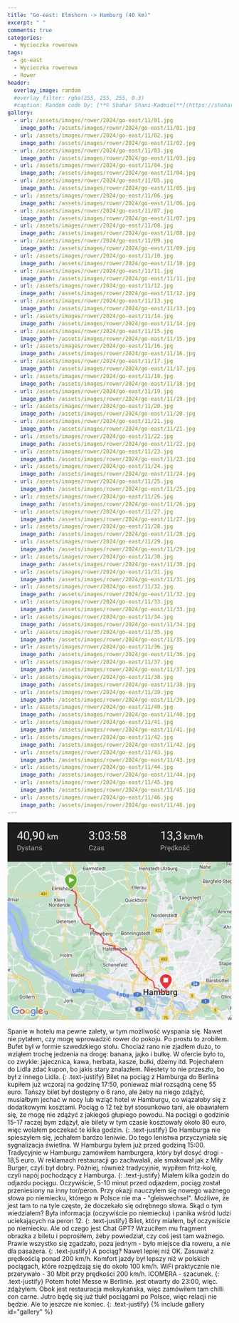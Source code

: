 ```yaml
---
title: "Go-east: Elmshorn -> Hamburg (40 km)"
excerpt: " "
comments: true
categories:
  - Wycieczka rowerowa
tags:
  - go-east
  - Wycieczka rowerowa
  - Rower
header:
  overlay_image: random
  #overlay_filter: rgba(255, 255, 255, 0.3)
  #caption: Random code by: [**© Shahar Shani-Kadmiel**](https://shaharkadmiel.github.io)"
gallery:
  - url: /assets/images/rower/2024/go-east/11/01.jpg
    image_path: /assets/images/rower/2024/go-east/11/01.jpg
  - url: /assets/images/rower/2024/go-east/11/02.jpg
    image_path: /assets/images/rower/2024/go-east/11/02.jpg
  - url: /assets/images/rower/2024/go-east/11/03.jpg
    image_path: /assets/images/rower/2024/go-east/11/03.jpg
  - url: /assets/images/rower/2024/go-east/11/04.jpg
    image_path: /assets/images/rower/2024/go-east/11/04.jpg
  - url: /assets/images/rower/2024/go-east/11/05.jpg
    image_path: /assets/images/rower/2024/go-east/11/05.jpg
  - url: /assets/images/rower/2024/go-east/11/06.jpg
    image_path: /assets/images/rower/2024/go-east/11/06.jpg
  - url: /assets/images/rower/2024/go-east/11/07.jpg
    image_path: /assets/images/rower/2024/go-east/11/07.jpg
  - url: /assets/images/rower/2024/go-east/11/08.jpg
    image_path: /assets/images/rower/2024/go-east/11/08.jpg
  - url: /assets/images/rower/2024/go-east/11/09.jpg
    image_path: /assets/images/rower/2024/go-east/11/09.jpg
  - url: /assets/images/rower/2024/go-east/11/10.jpg
    image_path: /assets/images/rower/2024/go-east/11/10.jpg
  - url: /assets/images/rower/2024/go-east/11/11.jpg
    image_path: /assets/images/rower/2024/go-east/11/11.jpg
  - url: /assets/images/rower/2024/go-east/11/12.jpg
    image_path: /assets/images/rower/2024/go-east/11/12.jpg
  - url: /assets/images/rower/2024/go-east/11/13.jpg
    image_path: /assets/images/rower/2024/go-east/11/13.jpg
  - url: /assets/images/rower/2024/go-east/11/14.jpg
    image_path: /assets/images/rower/2024/go-east/11/14.jpg
  - url: /assets/images/rower/2024/go-east/11/15.jpg
    image_path: /assets/images/rower/2024/go-east/11/15.jpg
  - url: /assets/images/rower/2024/go-east/11/16.jpg
    image_path: /assets/images/rower/2024/go-east/11/16.jpg
  - url: /assets/images/rower/2024/go-east/11/17.jpg
    image_path: /assets/images/rower/2024/go-east/11/17.jpg
  - url: /assets/images/rower/2024/go-east/11/18.jpg
    image_path: /assets/images/rower/2024/go-east/11/18.jpg
  - url: /assets/images/rower/2024/go-east/11/19.jpg
    image_path: /assets/images/rower/2024/go-east/11/19.jpg
  - url: /assets/images/rower/2024/go-east/11/20.jpg
    image_path: /assets/images/rower/2024/go-east/11/20.jpg
  - url: /assets/images/rower/2024/go-east/11/21.jpg
    image_path: /assets/images/rower/2024/go-east/11/21.jpg
  - url: /assets/images/rower/2024/go-east/11/22.jpg
    image_path: /assets/images/rower/2024/go-east/11/22.jpg
  - url: /assets/images/rower/2024/go-east/11/23.jpg
    image_path: /assets/images/rower/2024/go-east/11/23.jpg
  - url: /assets/images/rower/2024/go-east/11/24.jpg
    image_path: /assets/images/rower/2024/go-east/11/24.jpg
  - url: /assets/images/rower/2024/go-east/11/25.jpg
    image_path: /assets/images/rower/2024/go-east/11/25.jpg
  - url: /assets/images/rower/2024/go-east/11/26.jpg
    image_path: /assets/images/rower/2024/go-east/11/26.jpg
  - url: /assets/images/rower/2024/go-east/11/27.jpg
    image_path: /assets/images/rower/2024/go-east/11/27.jpg
  - url: /assets/images/rower/2024/go-east/11/28.jpg
    image_path: /assets/images/rower/2024/go-east/11/28.jpg
  - url: /assets/images/rower/2024/go-east/11/29.jpg
    image_path: /assets/images/rower/2024/go-east/11/29.jpg
  - url: /assets/images/rower/2024/go-east/11/30.jpg
    image_path: /assets/images/rower/2024/go-east/11/30.jpg
  - url: /assets/images/rower/2024/go-east/11/31.jpg
    image_path: /assets/images/rower/2024/go-east/11/31.jpg
  - url: /assets/images/rower/2024/go-east/11/32.jpg
    image_path: /assets/images/rower/2024/go-east/11/32.jpg
  - url: /assets/images/rower/2024/go-east/11/33.jpg
    image_path: /assets/images/rower/2024/go-east/11/33.jpg
  - url: /assets/images/rower/2024/go-east/11/34.jpg
    image_path: /assets/images/rower/2024/go-east/11/34.jpg
  - url: /assets/images/rower/2024/go-east/11/35.jpg
    image_path: /assets/images/rower/2024/go-east/11/35.jpg
  - url: /assets/images/rower/2024/go-east/11/36.jpg
    image_path: /assets/images/rower/2024/go-east/11/36.jpg
  - url: /assets/images/rower/2024/go-east/11/37.jpg
    image_path: /assets/images/rower/2024/go-east/11/37.jpg
  - url: /assets/images/rower/2024/go-east/11/38.jpg
    image_path: /assets/images/rower/2024/go-east/11/38.jpg
  - url: /assets/images/rower/2024/go-east/11/39.jpg
    image_path: /assets/images/rower/2024/go-east/11/39.jpg
  - url: /assets/images/rower/2024/go-east/11/40.jpg
    image_path: /assets/images/rower/2024/go-east/11/40.jpg
  - url: /assets/images/rower/2024/go-east/11/41.jpg
    image_path: /assets/images/rower/2024/go-east/11/41.jpg
  - url: /assets/images/rower/2024/go-east/11/42.jpg
    image_path: /assets/images/rower/2024/go-east/11/42.jpg
  - url: /assets/images/rower/2024/go-east/11/43.jpg
    image_path: /assets/images/rower/2024/go-east/11/43.jpg
  - url: /assets/images/rower/2024/go-east/11/44.jpg
    image_path: /assets/images/rower/2024/go-east/11/44.jpg
  - url: /assets/images/rower/2024/go-east/11/45.jpg
    image_path: /assets/images/rower/2024/go-east/11/45.jpg
  - url: /assets/images/rower/2024/go-east/11/46.jpg
    image_path: /assets/images/rower/2024/go-east/11/46.jpg
---
```

[![mapka](/assets/images/rower/2024/go-east/11/mapka.png)](https://connect.garmin.com/modern/activity/16639798020)

Spanie w hotelu ma pewne zalety, w tym możliwość wyspania się. Nawet nie pytałem, czy mogę wprowadzić rower do pokoju. Po prostu to zrobiłem. Bufet był w formie szwedzkiego stołu. Chociaż rano nie zjadłem dużo, to wziąłem trochę jedzenia na drogę: banana, jajko i bułkę. W ofercie było to, co zwykle: jajecznica, kawa, herbata, kasze, bułki, dżemy itd. Pojechałem do Lidla zdać kupon, bo jakis stary znalazłem. Niestety to nie przeszło, bo był z innego Lidla. 
{: .text-justify}
Bilet na pociąg z Hamburga do Berlina kupiłem już wczoraj na godzinę 17:50, ponieważ miał rozsądną cenę 55 euro. Tańszy bilet był dostępny o 6 rano, ale żeby na niego zdążyć, musiałbym jechać w nocy lub wziąć hotel w Hamburgu, co wiązałoby się z dodatkowymi kosztami. Pociąg o 12 też był stosunkowo tani, ale obawiałem się, że mogę nie zdążyć z jakiegoś głupiego powodu. Na pociągi o godzinie 15-17 raczej bym zdążył, ale bilety w tym czasie kosztowały około 80 euro, więc wolałem poczekać te kilka godzin.
{: .text-justify}
Do Hamburga nie spieszyłem się, jechałem bardzo leniwie. Do tego lenistwa przyczyniała się sygnalizacja świetlna. W Hamburgu byłem już przed godziną 15:00. Tradycyjnie w Hamburgu zamówiłem hamburgera, który był dosyć drogi - 18,5 euro. W reklamach restauracji go zachwalali, ale smakował jak z Miły Burger, czyli był dobry. Później, również tradycyjnie, wypiłem fritz-kolę, czyli napój pochodzący z Hamburga.
{: .text-justify}
Miałem kilka godzin do odjazdu pociągu. Oczywiście, 5-10 minut przed odjazdem, pociąg został przeniesiony na inny tor/peron. Przy okazji nauczyłem się nowego ważnego słowa po niemiecku, którego w Polsce nie ma - "gleiswechsel". Możliwe, że jest tam to na tyle częste, że doczekało się odrębnego słowa. Skąd o tym wiedziałem? Była informacja (oczywiście po niemiecku) i panika wśród ludzi uciekających na peron 12.
{: .text-justify}
Bilet, który miałem, był oczywiście po niemiecku. Ale od czego jest Chat GPT? Wrzuciłem mu fragment obrazka z biletu i poprosiłem, żeby powiedział, czy coś jest tam ważnego. Prawie wszystko się zgadzało, poza jednym - było miejsce dla roweru, a nie dla pasażera.
{: .text-justify}
A pociąg? Nawet lepiej niż OK. Zasuwał z prędkością ponad 200 km/h. Komfort jazdy był lepszy niż w polskich pociągach, które rozpędzają się do około 100 km/h. WiFi praktycznie nie przerywało - 30 Mbit przy prędkości 200 km/h. ICOMERA - szacunek.
{: .text-justify}
Potem hotel Messe w Berlinie. jest otwarty do 23:00, więc. zdążyłem. Obok jest restauracja meksykańska, więc zamówiłem tam chilli con carne. Jutro będę się już tłukł pociągami po Polsce, więc relacji nie będzie. Ale to jeszcze nie koniec.
{: .text-justify}
{% include gallery id="gallery" %}

